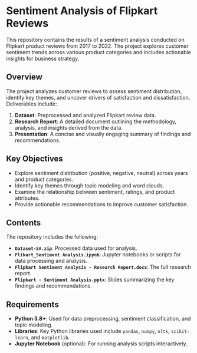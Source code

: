 # Sentiment Analysis of Flipkart Reviews

This repository contains the results of a sentiment analysis conducted on Flipkart product reviews from 2017 to 2022. The project explores customer sentiment trends across various product categories and includes actionable insights for business strategy.

## Overview

The project analyzes customer reviews to assess sentiment distribution, identify key themes, and uncover drivers of satisfaction and dissatisfaction. Deliverables include:

1. **Dataset**: Preprocessed and analyzed Flipkart review data.  
2. **Research Report**: A detailed document outlining the methodology, analysis, and insights derived from the data.  
3. **Presentation**: A concise and visually engaging summary of findings and recommendations.  

## Key Objectives

- Explore sentiment distribution (positive, negative, neutral) across years and product categories.  
- Identify key themes through topic modeling and word clouds.  
- Examine the relationship between sentiment, ratings, and product attributes.  
- Provide actionable recommendations to improve customer satisfaction.

## Contents

The repository includes the following:

- **`Dataset-SA.zip`**: Processed data used for analysis.  
- **`Flikart_Sentiment Analysis.ipynb`**: Jupyter notebooks or scripts for data processing and analysis.  
- **`Flipkart Sentiment Analysis - Research Report.docx`**: The full research report.  
- **`Flipkart - Sentiment Analysis.pptx`**: Slides summarizing the key findings and recommendations.  

## Requirements

- **Python 3.8+**: Used for data preprocessing, sentiment classification, and topic modeling.  
- **Libraries**: Key Python libraries used include `pandas`, `numpy`, `nltk`, `scikit-learn`, and `matplotlib`.  
- **Jupyter Notebook** (optional): For running analysis scripts interactively.  
